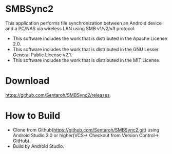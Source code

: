 # SMBSync2

This application performs file synchronization between an Android device and a PC/NAS via wireless LAN using SMB v1/v2/v3 protocol.

- This software includes the work that is distributed in the Apache License 2.0.
- This software includes the work that is distributed in the GNU Lesser General Public License v2.1.
- This software includes the work that is distributed in the MIT License.

# Download

https://github.com/Sentaroh/SMBSync2/releases

# How to Build

- Clone from Github(https://github.com/Sentaroh/SMBSync2.git) using Android Studio 3.0 or higher(VCS-> Checkout from Version Control-> GitHub).
- Build by Android Studio.